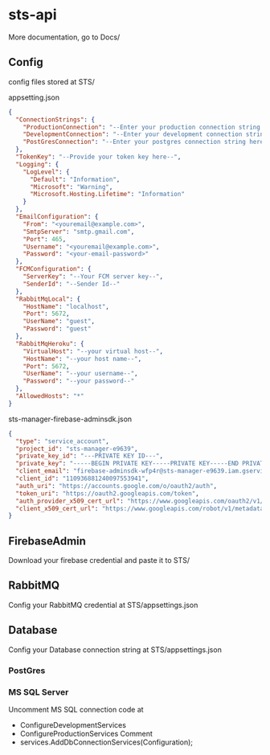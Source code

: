 # sts-api

More documentation, go to Docs/

## Config

config files stored at STS/

appsetting.json
```json
{
  "ConnectionStrings": {
    "ProductionConnection": "--Enter your production connection string here--",
    "DevelopmentConnection": "--Enter your development connection string here--",
    "PostGresConnection": "--Enter your postgres connection string here--"
  },
  "TokenKey": "--Provide your token key here--",
  "Logging": {
    "LogLevel": {
      "Default": "Information",
      "Microsoft": "Warning",
      "Microsoft.Hosting.Lifetime": "Information"
    }
  },
  "EmailConfiguration": {
    "From": "<youremail@example.com>",
    "SmtpServer": "smtp.gmail.com",
    "Port": 465,
    "Username": "<youremail@example.com>",
    "Password": "<your-email-password>"
  },
  "FCMConfiguration": {
    "ServerKey": "--Your FCM server key--",
    "SenderId": "--Sender Id--"
  },
  "RabbitMqLocal": {
    "HostName": "localhost",
    "Port": 5672,
    "UserName": "guest",
    "Password": "guest"
  },
  "RabbitMqHeroku": {
    "VirtualHost": "--your virtual host--",
    "HostName": "--your host name--",
    "Port": 5672,
    "UserName": "--your username--",
    "Password": "--your password--"
  },
  "AllowedHosts": "*"
}

```
sts-manager-firebase-adminsdk.json
```json
{
  "type": "service_account",
  "project_id": "sts-manager-e9639",
  "private_key_id": "---PRIVATE KEY ID---",
  "private_key": "-----BEGIN PRIVATE KEY-----PRIVATE KEY-----END PRIVATE KEY-----\n",
  "client_email": "firebase-adminsdk-wfp4r@sts-manager-e9639.iam.gserviceaccount.com",
  "client_id": "110936881240097553941",
  "auth_uri": "https://accounts.google.com/o/oauth2/auth",
  "token_uri": "https://oauth2.googleapis.com/token",
  "auth_provider_x509_cert_url": "https://www.googleapis.com/oauth2/v1/certs",
  "client_x509_cert_url": "https://www.googleapis.com/robot/v1/metadata/x509/firebase-adminsdk-wfp4r%40sts-manager-e9639.iam.gserviceaccount.com"
}

```

## FirebaseAdmin

Download your firebase credential and paste it to STS/

## RabbitMQ

Config your RabbitMQ credential at STS/appsettings.json

## Database

Config your Database connection string at STS/appsettings.json

### PostGres

### MS SQL Server

Uncomment MS SQL connection code at

- ConfigureDevelopmentServices
- ConfigureProductionServices
  Comment
- services.AddDbConnectionServices(Configuration);
